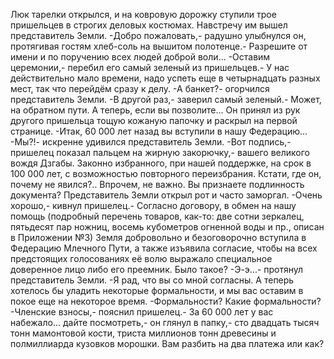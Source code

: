   Люк тарелки открылся, и на ковровую дорожку ступили трое пришельцев в строгих деловых костюмах. Навстречу им вышел представитель Земли.
-Добро пожаловать,- радушно улыбнулся он, протягивая гостям хлеб-соль на вышитом полотенце.- Разрешите от имени и по поручению всех людей доброй воли...
-Оставим церемонии,- перебил его самый зеленый из пришельцев.- У нас действительно мало времени, надо успеть еще в четырнадцать разных мест, так что перейдём сразу к делу.
-А банкет?- огорчился представитель Земли.
-В другой раз,- заверил самый зеленый.- Может, на обратном пути. А теперь, если вы позволите...
Он принял из рук другого пришельца тощую кожаную папочку и раскрыл на первой странице.
-Итак, 60 000 лет назад вы вступили в нашу Федерацию...
-Мы?!- искренне удивился представитель Земли.
-Вот подпись,- пришелец показал пальцем на жирную закорючку,- вашего великого вождя Дзгабы. Законно избранного, при нашей поддержке, на срок в 100 000 лет, с возможностью повторного переизбрания. Кстати, где он, почему не явился?.. Впрочем, не важно. Вы признаете подлинность документа?
Представитель Земли открыл рот и часто заморгал.
-Очень хорошо,- кивнул пришелец.- Согласно договору, в обмен на нашу помощь (подробный перечень товаров, как-то: две сотни зеркалец, пятьдесят пар ножниц, восемь кубометров огненной воды и пр., описан в Приложении №3) Земля добровольно и безоговорочно вступила в Федерацию Млечного Пути, а также изъявила согласие, чтобы на всех предстоящих голосованиях её волю выражало специальное доверенное лицо либо его преемник. Было такое?
-Э-э...- протянул представитель Земли.
-Я рад, что вы со мной согласны. А теперь хотелось бы уладить некоторые формальности, и мы вас оставим в покое еще на некоторое время.
-Формальности? Какие формальности?
-Членские взносы,- пояснил пришелец.- За 60 000 лет у вас набежало... дайте посмотреть,- он глянул в папку,- сто двадцать тысяч тонн мамонтовой кости, триста миллионов тонн древесины и полмиллиарда кузовков морошки. Вам разбить на два платежа или как?    